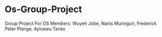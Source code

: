 # Os-Group-Project
Group Project For OS
Members:
Wuyeh Jobe,
Nanis Muringuri,
Frederick Peter Plange,
Ayinawu Tanko

